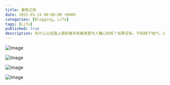 ```yaml
---
title: 暴雨之旅
date: 2025-03-13 00:00:00 +0000
categories: [Blogging, Life]
tags: [Life]
published: true
description: 有什么比在路上遇到堵车和暴雨更令人糟心的呢？如果没有，不如按下快门，记录下这样特别的时刻吧！
---
```


![Image](/2025-03-13-on-the-road-2/1.jpeg)

![Image](/2025-03-13-on-the-road-2/2.jpeg)

![Image](/2025-03-13-on-the-road-2/3.jpeg)

![Image](/2025-03-13-on-the-road-2/4.jpeg)